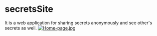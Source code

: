 # secretsSite
It is a web application for sharing secrets anonymously and see other's secrets as well.
[![Home-page.jpg](https://i.postimg.cc/Jn7QSn2n/Home-page.jpg)](https://postimg.cc/R38fHM95)
